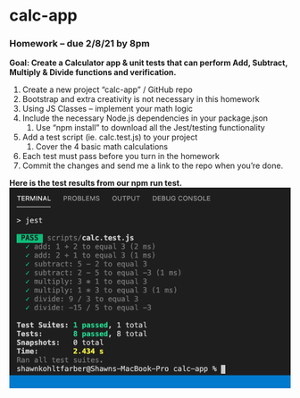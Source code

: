 # calc-app

### Homework – due 2/8/21 by 8pm
**Goal: Create a Calculator app & unit tests that can perform Add, Subtract, Multiply & Divide functions and verification.**
 
1. Create a new project “calc-app” / GitHub repo
1. Bootstrap and extra creativity is not necessary in this homework
1. Using JS Classes – implement your math logic
1. Include the necessary Node.js dependencies in your package.json
   1. Use “npm install” to download all the Jest/testing functionality
1. Add a test script (ie. calc.test.js) to your project
   1. Cover the 4 basic math calculations
1. Each test must pass before you turn in the homework
1. Commit the changes and send me a link to the repo when you’re done.


**Here is the test results from our npm run test.**
![Jest Test Results](/test.png)
